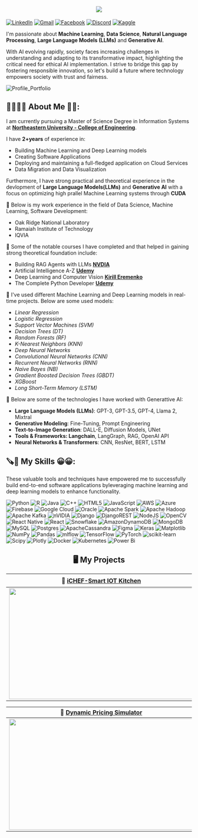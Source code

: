 <h1 align="center">
    <img src="https://readme-typing-svg.herokuapp.com/?font=Righteous&size=35&center=true&vCenter=true&width=500&height=70&duration=4000&lines=Hi+There!+👋;+I'm+Vemana+Anil+Kumar!;+Welcome+To+My+Github+Profile!;" />
</h1>

[![LinkedIn](https://img.shields.io/badge/LinkedIn-%230077B5.svg?style=for-the-badge&logo=linkedin&logoColor=white)](https://www.linkedin.com/in/vemana-anilkumar/)
[![Gmail](https://img.shields.io/badge/Gmail-D14836?style=for-the-badge&logo=gmail&logoColor=white)](mailto:vemana8341@gmail.com)
[![Facebook](https://img.shields.io/badge/Facebook-%231877F2.svg?style=for-the-badge&logo=facebook&logoColor=white)](https://www.facebook.com/Veman%20Gowda)
[![Discord](https://img.shields.io/badge/Discord-%237289DA.svg?style=for-the-badge&logo=discord&logoColor=white)](https://discord.gg/6dEyw4QgYA)
[![Kaggle](https://img.shields.io/badge/Kaggle-%23007BFF.svg?style=for-the-badge&logo=kaggle&logoColor=white)](https://www.kaggle.com/VemanaA)

I'm passionate about __Machine Learning__, __Data Science__, __Natural Language Processing__, __Large Language Models (LLMs)__ and __Generative AI__.

With AI evolving rapidly, society faces increasing challenges in understanding and adapting to its transformative impact, highlighting the critical need for ethical AI implementation. I strive to bridge this gap by fostering responsible innovation, so let's build a future where technology empowers society with trust and fairness.

![Profile_Portfolio](https://github.com/user-attachments/assets/2e918a84-e6f3-431e-901b-f8b95b8266a7)

<h2> 👨‍🎓🙋‍♂️ About Me 💼🎒: </h2>

I am currently pursuing a Master of Science Degree in Information Systems at [__Northeastern University - College of Engineering__](https://coe.northeastern.edu/).

I have **2+years** of experience in: 
* Building Machine Learning and Deep Learning models
* Creating Software Applications
* Deploying and maintaining a full-fledged application on Cloud Services
* Data Migration and Data Visualization

Furthermore, I have strong practical and theoretical experience in the devlopment of __Large Language Models(LLMs)__ and __Generative AI__ with a focus on optimizing high prallel Machine Learning systems through __CUDA__

🔭 Below is my work experience in the field of Data Science, Machine Learning, Software Development:
* Oak Ridge National Laboratory
* Ramaiah Institute of Technology
* IQVIA

🔭 Some of the notable courses I have completed and that helped in gaining strong theoretical foundation include:
* Building RAG Agents with LLMs [__NVDIA__](https://www.nvidia.com/en-us/)
* Artificial Intelligence A-Z [__Udemy__](https://www.udemy.com/)
* Deep Learning and Computer Vision [__Kirill Eremenko__](https://www.udemy.com/user/kirilleremenko/)
* The Complete Python Developer [__Udemy__](https://www.udemy.com/)

🔭 I've used different Machine Learning and Deep Learning models in real-time projects. Below are some used models:

* *Linear Regression*
* *Logistic Regression*
* *Support Vector Machines (SVM)*
* *Decision Trees (DT)*
* *Random Forests (RF)*
* *K-Nearest Neighbors (KNN)*
* *Deep Neural Networks*
* *Convolutional Neural Networks (CNN)*
* *Recurrent Neural Networks (RNN)*
* *Naive Bayes (NB)*
* *Gradient Boosted Decision Trees (GBDT)*
* *XGBoost*
* *Long Short-Term Memory (LSTM)*

🔭 Below are some of the technologies I have worked with Generattive AI:
* **Large Language Models (LLMs)**: GPT-3, GPT-3.5, GPT-4, Llama 2, Mixtral
* **Generative Modeling**: Fine-Tuning, Prompt Engineering
* **Text-to-Image Generation**: DALL-E, Diffusion Models, UNet
* **Tools & Frameworks: Langchain**, LangGraph, RAG, OpenAI API
* **Neural Networks & Transformers**: CNN, ResNet, BERT, LSTM

<h2>🪚🔧 My Skills 😀😀:</h2>
These valuable tools and techniques have empowered me to successfully build end-to-end software applications byleveraging machine learning and deep learning models to enhance functionality.

![Python](https://img.shields.io/badge/python-3670A0?style=for-the-badge&logo=python&logoColor=ffdd54) ![R](https://img.shields.io/badge/r-%23276DC3.svg?style=for-the-badge&logo=r&logoColor=white) ![Java](https://img.shields.io/badge/java-%23ED8B00.svg?style=for-the-badge&logo=openjdk&logoColor=white) ![C++](https://img.shields.io/badge/c++-%2300599C.svg?style=for-the-badge&logo=c%2B%2B&logoColor=white) ![HTML5](https://img.shields.io/badge/html5-%23E34F26.svg?style=for-the-badge&logo=html5&logoColor=white) ![JavaScript](https://img.shields.io/badge/javascript-%23323330.svg?style=for-the-badge&logo=javascript&logoColor=%23F7DF1E) ![AWS](https://img.shields.io/badge/AWS-%23FF9900.svg?style=for-the-badge&logo=amazon-aws&logoColor=white) ![Azure](https://img.shields.io/badge/azure-%230072C6.svg?style=for-the-badge&logo=microsoftazure&logoColor=white) ![Firebase](https://img.shields.io/badge/firebase-%23039BE5.svg?style=for-the-badge&logo=firebase) ![Google Cloud](https://img.shields.io/badge/GoogleCloud-%234285F4.svg?style=for-the-badge&logo=google-cloud&logoColor=white) ![Oracle](https://img.shields.io/badge/Oracle-F80000?style=for-the-badge&logo=oracle&logoColor=white) ![Apache Spark](https://img.shields.io/badge/Apache%20Spark-FDEE21?style=for-the-badge&logo=apachespark&logoColor=black) ![Apache Hadoop](https://img.shields.io/badge/Apache%20Hadoop-66CCFF?style=for-the-badge&logo=apachehadoop&logoColor=black) ![Apache Kafka](https://img.shields.io/badge/Apache%20Kafka-000?style=for-the-badge&logo=apachekafka) ![nVIDIA](https://img.shields.io/badge/cuda-000000.svg?style=for-the-badge&logo=nVIDIA&logoColor=green) ![Django](https://img.shields.io/badge/django-%23092E20.svg?style=for-the-badge&logo=django&logoColor=white) ![DjangoREST](https://img.shields.io/badge/DJANGO-REST-ff1709?style=for-the-badge&logo=django&logoColor=white&color=ff1709&labelColor=gray) ![NodeJS](https://img.shields.io/badge/node.js-6DA55F?style=for-the-badge&logo=node.js&logoColor=white) ![OpenCV](https://img.shields.io/badge/opencv-%23white.svg?style=for-the-badge&logo=opencv&logoColor=white) ![React Native](https://img.shields.io/badge/react_native-%2320232a.svg?style=for-the-badge&logo=react&logoColor=%2361DAFB) ![React](https://img.shields.io/badge/react-%2320232a.svg?style=for-the-badge&logo=react&logoColor=%2361DAFB) ![Snowflake](https://img.shields.io/badge/snowflake-%2329B5E8.svg?style=for-the-badge&logo=snowflake&logoColor=white) ![AmazonDynamoDB](https://img.shields.io/badge/Amazon%20DynamoDB-4053D6?style=for-the-badge&logo=Amazon%20DynamoDB&logoColor=white) ![MongoDB](https://img.shields.io/badge/MongoDB-%234ea94b.svg?style=for-the-badge&logo=mongodb&logoColor=white) ![MySQL](https://img.shields.io/badge/mysql-4479A1.svg?style=for-the-badge&logo=mysql&logoColor=white) ![Postgres](https://img.shields.io/badge/postgres-%23316192.svg?style=for-the-badge&logo=postgresql&logoColor=white) ![ApacheCassandra](https://img.shields.io/badge/cassandra-%231287B1.svg?style=for-the-badge&logo=apache-cassandra&logoColor=white) ![Figma](https://img.shields.io/badge/figma-%23F24E1E.svg?style=for-the-badge&logo=figma&logoColor=white) ![Keras](https://img.shields.io/badge/Keras-%23D00000.svg?style=for-the-badge&logo=Keras&logoColor=white) ![Matplotlib](https://img.shields.io/badge/Matplotlib-%23ffffff.svg?style=for-the-badge&logo=Matplotlib&logoColor=black) ![NumPy](https://img.shields.io/badge/numpy-%23013243.svg?style=for-the-badge&logo=numpy&logoColor=white) ![Pandas](https://img.shields.io/badge/pandas-%23150458.svg?style=for-the-badge&logo=pandas&logoColor=white) ![mlflow](https://img.shields.io/badge/mlflow-%23d9ead3.svg?style=for-the-badge&logo=numpy&logoColor=blue) ![TensorFlow](https://img.shields.io/badge/TensorFlow-%23FF6F00.svg?style=for-the-badge&logo=TensorFlow&logoColor=white) ![PyTorch](https://img.shields.io/badge/PyTorch-%23EE4C2C.svg?style=for-the-badge&logo=PyTorch&logoColor=white) ![scikit-learn](https://img.shields.io/badge/scikit--learn-%23F7931E.svg?style=for-the-badge&logo=scikit-learn&logoColor=white) ![Scipy](https://img.shields.io/badge/SciPy-%230C55A5.svg?style=for-the-badge&logo=scipy&logoColor=%white) ![Plotly](https://img.shields.io/badge/Plotly-%233F4F75.svg?style=for-the-badge&logo=plotly&logoColor=white) ![Docker](https://img.shields.io/badge/docker-%230db7ed.svg?style=for-the-badge&logo=docker&logoColor=white) ![Kubernetes](https://img.shields.io/badge/kubernetes-%23326ce5.svg?style=for-the-badge&logo=kubernetes&logoColor=white) ![Power Bi](https://img.shields.io/badge/power_bi-F2C811?style=for-the-badge&logo=powerbi&logoColor=black)

<h2 align = "center"> 🖥 My Projects </h2> 

| 🤖 [iCHEF-Smart IOT Kitchen](https://github.com/Vemana2330/iChef_Smart_IOT_Kitchen) | 🏞️ [Autocolorization](https://github.com/Vemana2330/VGG_Autocolorization) |
| :-: | :-: | 
| [<img src="https://github.com/user-attachments/assets/57bcacd7-b76d-48ca-9acd-f5b9e4efda95" width="500" height="300"/>](https://github.com/Vemana2330/iChef_Smart_IOT_Kitchen) | [<img src="https://github.com/user-attachments/assets/e9fdbb76-2385-4e9b-9105-89bc4750fd33" width="500" height="300"/>](https://github.com/Vemana2330/VGG_Autocolorization) |

| 🚗 [Dynamic Pricing Simulator](https://github.com/Vemana2330/Dynamic_Pricing_Simulator) |
| :-: |
| [<img src="https://github.com/user-attachments/assets/b31a9cc4-e910-4dd7-bce7-94a7edec6afa" width="500" height="300"/>](https://github.com/Vemana2330/Dynamic_Pricing_Simulator) |








